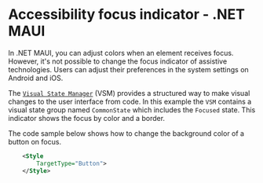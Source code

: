 # Accessibility focus indicator - .NET MAUI

In .NET MAUI, you can adjust colors when an element receives focus. However, it's not possible to change the focus indicator of assistive technologies. Users can adjust their preferences in the system settings on Android and iOS.

The [`Visual State Manager`](https://learn.microsoft.com/en-us/dotnet/api/microsoft.maui.controls.visualstatemanager?view=net-maui-8.0) (VSM) provides a structured way to make visual changes to the user interface from code. In this example the `VSM` contains a visual state group named `CommonState` which includes the `Focused` state. This indicator shows the focus by color and a border.

The code sample below shows how to change the background color of a button on focus.

```xml
    <Style
        TargetType="Button">
    </Style>
```
